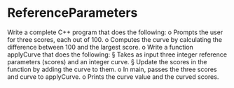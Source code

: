 # ReferenceParameters
Write a complete C++ program that does the following:
o Prompts the user for three scores, each out of 100.
o Computes the curve by calculating the difference between 100 and the
largest score.
o Write a function applyCurve that does the following:
§ Takes as input three integer reference parameters (scores) and an
integer curve.
§ Update the scores in the function by adding the curve to them.
o In main, passes the three scores and curve to applyCurve.
o Prints the curve value and the curved scores.
